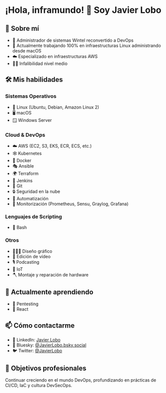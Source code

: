 # ¡Hola, inframundo! 👋 Soy Javier Lobo

## 💼 Sobre mí
- 🔄  Administrador de sistemas Wintel reconvertido a DevOps
- 🐧  Actualmente trabajando 100% en infraestructuras Linux administrando desde macOS
- ☁️   Especializado en infraestructuras AWS
- 🤌🏻  Infalibilidad nivel medio

## 🛠️ Mis habilidades

### Sistemas Operativos
- 🐧 Linux (Ubuntu, Debian, Amazon Linux 2)
- 🖥️ macOS
- 🪟 Windows Server

### Cloud & DevOps
- ☁️ AWS (EC2, S3, EKS, ECR, ECS, etc.)
- 🕸️ Kubernetes
- 🐳 Docker
- 🎭 Ansible
- 🌍 Terraform
- 🚀 Jenkins
- 🐙 Git
- 🔒 Seguridad en la nube
- 🤖 Automatización
- 👀 Monitorización (Prometheus, Sensu, Graylog, Grafana)

### Lenguajes de Scripting
- 🐚 Bash

### Otros
- 👨🏻‍💻 Diseño gráfico
- 📼 Edición de vídeo
- 🎙️ Podcasting
- 🗿 IoT
- 🪓 Montaje y reparación de hardware

## 🌱 Actualmente aprendiendo
- 🎯 Pentesting
- 🫠 React

## 📫 Cómo contactarme
- 💼 LinkedIn: [Javier Lobo](https://www.linkedin.com/in/javilobo/)
- 🦋 Bluesky: [@JavierLobo.bsky.social](https://bsky.app/profile/javierlobo.bsky.social)
- 🐦 Twitter: [@JavierLobo](https://twitter.com/JavierLobo)

## 🎯 Objetivos profesionales
Continuar creciendo en el mundo DevOps, profundizando en prácticas de CI/CD, IaC y cultura DevSecOps.
